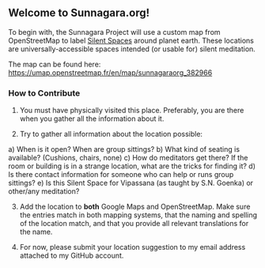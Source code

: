 ## Welcome to Sunnagara.org!

To begin with, the Sunnagara Project will use a custom map from OpenStreetMap to label [Silent Spaces](https://medium.com/siggu/silent-spaces-160d3a44fa3d) around planet earth. These locations are universally-accessible spaces intended (or usable for) silent meditation.

The map can be found here: https://umap.openstreetmap.fr/en/map/sunnagaraorg_382966


### How to Contribute

1. You must have physically visited this place. Preferably, you are there when you gather all the information about it.

2. Try to gather all information about the location possible:

  a) When is it open? When are group sittings?
  b) What kind of seating is available? (Cushions, chairs, none)
  c) How do meditators get there? If the room or building is in a strange location, what are the tricks for finding it?
  d) Is there contact information for someone who can help or runs group sittings?
  e) Is this Silent Space for Vipassana (as taught by S.N. Goenka) or other/any meditation?

3. Add the location to **both** Google Maps and OpenStreetMap. Make sure the entries match in both mapping systems, that the naming and spelling of the location match, and that you provide all relevant translations for the name.

4. For now, please submit your location suggestion to my email address attached to my GitHub account.
